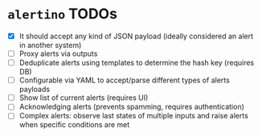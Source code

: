 # `alertino` TODOs

* [x] It should accept any kind of JSON payload (ideally considered an alert in another system)
* [ ] Proxy alerts via outputs
* [ ] Deduplicate alerts using templates to determine the hash key (requires DB)
* [ ] Configurable via YAML to accept/parse different types of alerts payloads
* [ ] Show list of current alerts (requires UI)
* [ ] Acknowledging alerts (prevents spamming, requires authentication)
* [ ] Complex alerts: observe last states of multiple inputs and raise alerts when specific conditions are met